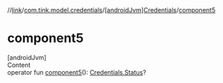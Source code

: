 //[link](../../index.md)/[com.tink.model.credentials](../index.md)/[[androidJvm]Credentials](index.md)/[component5](component5.md)



# component5  
[androidJvm]  
Content  
operator fun [component5](component5.md)(): [Credentials.Status](-status/index.md)?  



